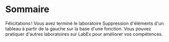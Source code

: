 # Sommaire

Félicitations ! Vous avez terminé le laboratoire Suppression d'éléments d'un tableau à partir de la gauche sur la base d'une fonction. Vous pouvez pratiquer d'autres laboratoires sur LabEx pour améliorer vos compétences.
